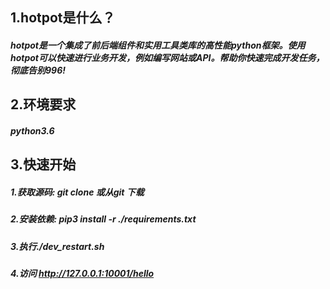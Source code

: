 ## 1.hotpot是什么？

##### hotpot是一个集成了前后端组件和实用工具类库的高性能python框架。使用hotpot可以快速进行业务开发，例如编写网站或API。帮助你快速完成开发任务，彻底告别996!



## 2.环境要求
##### python3.6

## 3.快速开始
##### 1.获取源码: git clone 或从git 下载
##### 2.安装依赖: pip3 install -r ./requirements.txt
##### 3.执行./dev_restart.sh
##### 4.访问 http://127.0.0.1:10001/hello
 

